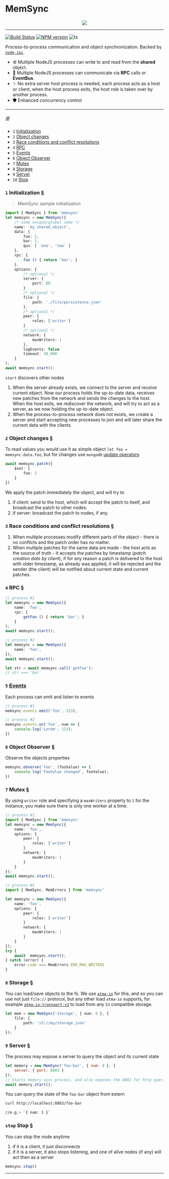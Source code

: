 # MemSync

<p align='center'>
    <img src='./assets/background.jpg'/>
</p>

----
[![Build Status](https://app.travis-ci.com/tenbits/memsync.svg?branch=master)](https://app.travis-ci.com/github/tenbits/memsync)
[![NPM version](https://badge.fury.io/js/memsync.svg)](http://badge.fury.io/js/memsync)
![ts](https://badgen.net/badge/icon/typescript?icon=typescript&label)

Process-to-process communication and object synchronization. Backed by [`node-ipc`](https://github.com/RIAEvangelist/node-ipc).

* ⚙️ Multiple NodeJS processes can write to and read from the **shared** object.
* 🤝 Multiple NodeJS processes can communicate via **RPC** calls or **EventBus**.
* ✨ No extra server host process is needed, each process acts as a host or client, when the host process exits, the host role is taken over by another process.
* 🛡️ Enhanced concurrency control

----

##### &#9776;

- `1` [Initialization](#init)
- `2` [Object changes](#change)
- `3` [Race conditions and conflict resolutions](#race-conditions)
- `4` [RPC](#rpc)
- `5` [Events](#events)
- `6` [Object Observer](#observer)
- `7` [Mutex](#mutex)
- `8` [Storage](#storage)
- `9` [Server](#server)
- `10` [Stop](#stop)


### `1` Initialization  <a id='init'>§</a>

> MemSync sample initialization

```ts
import { MemSync } from 'memsync'
let memsync = new MemSync({
    /* some unique/global name */
    name: 'my_shared_object',
    data: {
        foo: 1,
        bar: 2,
        qux: [ 'one', 'two' ]
    },
    rpc: {
        foo () { return 'bar'; }
    },
    options: {
        /* optional */
        server: {
            port: 80
        }
        /* optional */
        file: {
            path: './file/persistence.json'
        },
        /* optional */
        peer: {
            roles: ['writer']
        }
        /* optional */
        network: {
            maxWriters: 1
        },
        logEvents: false
        timeout: 30_000
    }
);
await memsync.start();
```

`start` discovers other nodes
1. When the server already exists, we connect to the server and receive current object. Now our process holds the up-to-date data, receives new patches from the network and sends the changes to the host. When the host exits, we rediscover the network, and will try to act as a server, as we now holding the up-to-date object.
2. When the process-to-process network does not exists, we create a server and start accepting new processes to join and will later share the current data with the clients


### `2` Object changes <a id='change'>§</a>

To read values you would use it as simple object `let foo = memsync.data.foo`, but for changes use  `mongodb` [update operators](https://docs.mongodb.com/manual/reference/operator/update/)

```ts
await memsync.patch({
    $set: {
        foo: 2
    }
})
```

We apply the patch immediately the object, and will try to
1. if client: send to the host, which will accept the patch to itself, and broadcast the patch to other nodes.
2. if server: broadcast the patch to nodes, if any.

### `3` Race conditions and conflict resolutions <a id='race-conditions'>§</a>

1. When multiple processes modify different parts of the object - there is no conflicts and the patch order has no matter.
2. When multiple patches for the same data are made - the host acts as the source of truth - it accepts the patches by timestamp (_patch creation date by client_),  if for any reason a patch is delivered to the host with older timestamp, as already was applied, it will be rejected and the sender (the client) will be notified about current state and current patches.


### `4` RPC <a id='rpc'>§</a>

```ts
// process #1
let memsync = new MemSync({
    name: 'foo',
    rpc: {
        getFoo () { return 'bar'; }
    }
);
await memsync.start();
```

```ts
// process #2
let memsync = new MemSync({
    name: 'foo',
});
await memsync.start();

let str = await memsync.call('getFoo');
// str === 'bar'
```

### `5` [Events](#events)

Each process can emit and listen to events

```ts
// process #1
memsync.events.emit('foo', 123);

// process #2
memsync.events.on('foo', num => {
    console.log('Lorem', 123);
})
```

### `6` Object Observer <a id='observer'>§</a>

Observe the objects properties
```ts
memsync.observe('foo', (fooValue) => {
    console.log(`FooValue changed`, fooValue);
})
```

### `7` Mutex <a id='mutex'>§</a>

By using `writer` role and specifying a `maxWriters` property to `1` for the instance, you make sure there is only one worker at a time.


```ts
// process #1
import { MemSync } from 'memsync'
let memsync = new MemSync({
    name: 'foo',
    options: {
        peer: {
            roles: ['writer']
        }
        network: {
            maxWriters: 1
        }
    }
});
await memsync.start();

// process #2
import { MemSync, MemErrors } from 'memsync'

let memsync = new MemSync({
    name: 'foo',
    options: {
        peer: {
            roles: ['writer']
        }
        network: {
            maxWriters: 1
        }
    }
});
try {
    await  memsync.start();
} catch (error) {
    error.code === MemErrors.ERR_MAX_WRITERS
}


```

### `8` Storage <a id='storage'>§</a>

You can load/save objects to the fs. We use [`atma-io`](https://github.com/atmajs/atma-io) for this, and so you can use not just `file://` protocol, but any other load `atma-io` supports, for example [`atma-io-transport-s3`](https://github.com/atmajs/atma-io-transport-s3) to load from any `S3` compatible storage.
```ts
let mem = new MemSync('storage', { num: 0 }, {
    file: {
        path: 's3://my/storage.json'
    }
});
```



### `9` Server <a id='server'>§</a>

The process may expose a server to query the object and its current state

```js
let memory = new MemSync('foo-bar', { num: 0 }, {
    server: { port: 8883 }
});
// Starts memory sync process, and also exposes the 8883 for http queries
await memory.start();
```

You can query the state of the `foo-bar` object from extern

```sh
curl http://localhost:8883/foo-bar

//e.g.> `{ num: 1 }`
```


### `stop` Stop <a id='stop'>§</a>

You can stop the node anytime
1. if it is a client, it just disconnects
2. if it is a server, it also stops listening, and one of alive nodes (if any) will act then as a server

```ts
memsync.stop()
```



----
